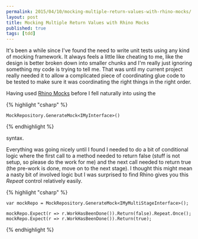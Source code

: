 ```yaml
---
permalink: 2015/04/10/mocking-multiple-return-values-with-rhino-mocks/
layout: post
title: Mocking Multiple Return Values with Rhino Mocks
published: true
tags: [tdd]
---
```


It's been a while since I've found the need to write unit tests using any
kind of mocking framework. It always feels a little like cheating to me, like
the design is better broken down into smaller chunks and I'm really just
ignoring something my code is trying to tell me. That was until my current
project really needed it to allow a complicated piece of coordinating glue
code to be tested to make sure it was coordinating the right things in the
right order.

Having used [Rhino Mocks](http://hibernatingrhinos.com/oss/rhino-mocks)
before I fell naturally into using the

{% highlight "csharp" %}

    MockRepository.GenerateMock<IMyInterface>()

{% endhighlight %}

syntax.

Everything was going nicely until I found I needed to do a bit of conditional logic
where the first call to a method needed to return false (stuff is not setup, so
please do the work for me) and the next call needed to return true (the pre-work
is done, move on to the next stage). I thought this might mean a nasty bit of
involved logic but I was surprised to find Rhino gives you this _Repeat_ control
relatively easily.

{% highlight "csharp" %}

    var mockRepo = MockRepository.GenerateMock<IMyMultiStageInterface>();

    mockRepo.Expect(r => r.WorkHasBeenDone()).Return(false).Repeat.Once();
    mockRepo.Expect(r => r.WorkHasBeenDone()).Return(true);


{% endhighlight %}
